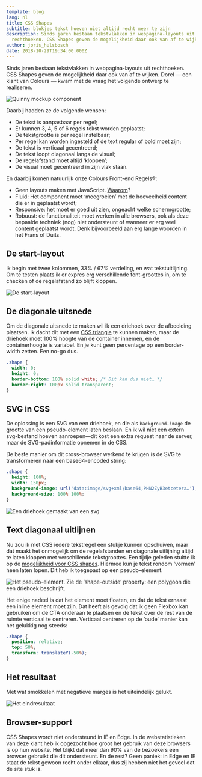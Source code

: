 ```yaml
---
template: blog
lang: nl
title: CSS Shapes
subtitle: blokjes tekst hoeven niet altijd recht meer te zijn
description: Sinds jaren bestaan tekstvlakken in webpagina-layouts uit
  rechthoeken. CSS Shapes geven de mogelijkheid daar ook van af te wijken.
author: joris_hulsbosch
date: 2018-10-29T19:34:00.000Z
---
```


Sinds jaren bestaan tekstvlakken in webpagina-layouts uit rechthoeken. CSS Shapes geven de mogelijkheid daar ook van af te wijken. Dorel — een klant van Colours — kwam met de vraag het volgende ontwerp te realiseren.

![Quinny mockup component](blog/ZappXWebsiteMockups.png 'Quinny mockup component')

Daarbij hadden ze de volgende wensen:

- De tekst is aanpasbaar per regel;
- Er kunnen 3, 4, 5 of 6 regels tekst worden geplaatst;
- De tekstgrootte is per regel instelbaar;
- Per regel kan worden ingesteld of de text regular of bold moet zijn;
- De tekst is verticaal gecentreerd;
- De tekst loopt diagonaal langs de visual;
- De regelafstand moet altijd ‘kloppen’;
- De visual moet gecentreerd in zijn vlak staan.

En daarbij komen natuurlijk onze Colours Front-end Regels®:

- Geen layouts maken met JavaScript. [Waarom](https://kryogenix.org/code/browser/everyonehasjs.html)?
- Fluid: Het component moet ‘meegroeien’ met de hoeveelheid content die er in geplaatst wordt;
- Responsive: het moet er goed uit zien, ongeacht welke schermgrootte;
- Robuust: de functionaliteit moet werken in alle browsers, ook als deze bepaalde techniek (nog) niet ondersteunt of wanneer er erg veel content geplaatst wordt. Denk bijvoorbeeld aan erg lange woorden in het Frans of Duits.

## De start-layout

Ik begin met twee kolommen, 33% / 67% verdeling, en wat tekstuitlijning. Om te testen plaats ik er expres erg verschillende font-groottes in, om te checken of de regelafstand zo blijft kloppen.

![De start-layout](blog/start-layout.png)

## De diagonale uitsnede

Om de diagonale uitsnede te maken wil ik een driehoek over de afbeelding plaatsen. Ik dacht dit met een [CSS triangle](https://css-tricks.com/examples/ShapesOfCSS/) te kunnen maken, maar de driehoek moet 100% hoogte van de container innemen, en de containerhoogte is variabel. En je kunt geen percentage op een border-width zetten. Een no-go dus.

```css
.shape {
  width: 0;
  height: 0;
  border-bottom: 100% solid white; /* Dit kan dus niet… */
  border-right: 100px solid transparent;
}
```

## SVG in CSS

De oplossing is een SVG van een driehoek, en die als `background-image` de grootte van een pseudo-element laten beslaan. En ik wil niet een extern svg-bestand hoeven aanroepen—dit kost een extra request naar de server, maar de SVG-padinformatie opnemen in de CSS.

De beste manier om dit cross-browser werkend te krijgen is de SVG te transformeren naar een base64-encoded string:

```css
.shape {
  height: 100%;
  width: 150px;
  background-image: url('data:image/svg+xml;base64,PHN2ZyB3etcetera…');
  background-size: 100% 100%;
}
```

![Een driehoek gemaakt van een svg](blog/pasted-image-15.png 'Een driehoek gemaakt van een svg')

## Text diagonaal uitlijnen

Nu zou ik met CSS iedere tekstregel een stukje kunnen opschuiven, maar dat maakt het onmogelijk om de regelafstanden en diagonale uitlijning altijd te laten kloppen met verschillende tekstgroottes. Een tijdje geleden stuitte ik op de [mogelijkheid voor CSS shapes](https://alistapart.com/article/css-shapes-101). Hiermee kun je tekst rondom ‘vormen’ heen laten lopen. Dit heb ik toegepast op een pseudo-element.

![Het pseudo-element. Zie de ‘shape-outside’ property: een polygoon die een driehoek beschrijft.](blog/pasted-image-17.png 'Het pseudo-element. Zie de ‘shape-outside’ property: een polygoon die een driehoek beschrijft.')

Het enige nadeel is dat het element moet floaten, en dat de tekst ernaast een inline element moet zijn. Dat heeft als gevolg dat ik geen Flexbox kan gebruiken om de CTA onderaan te plaatsen en de tekst over de rest van de ruimte verticaal te centreren. Verticaal centreren op de ‘oude’ manier kan het gelukkig nog steeds:

```css
.shape {
  position: relative;
  top: 50%;
  transform: translateY(-50%);
}
```

## Het resultaat

Met wat smokkelen met negatieve marges is het uiteindelijk gelukt.

![Het eindresultaat](blog/pasted-image-19.png 'Het eindresultaat')

## Browser-support

CSS Shapes wordt niet ondersteund in IE en Edge. In de webstatistieken van deze klant heb ik opgezocht hoe groot het gebruik van deze browsers is op hun website. Het blijkt dat meer dan 90% van de bezoekers een browser gebruikt die dit ondersteunt. En de rest? Geen paniek: in Edge en IE staat de tekst gewoon recht onder elkaar, dus zij hebben niet het gevoel dat de site stuk is.
